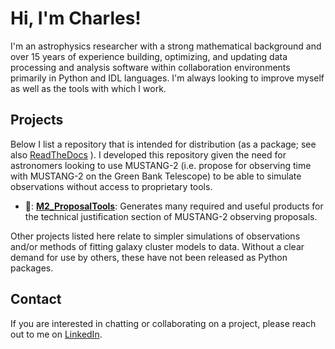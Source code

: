 # Hi, I'm Charles!

I'm an astrophysics researcher with a strong mathematical background and over 15 years of experience building, optimizing, and
updating data processing and analysis software within collaboration environments primarily in Python and IDL languages. I'm always looking to improve myself as well as the tools with which I work. 

## Projects

Below I list a repository that is intended for distribution (as a package; see also [ReadTheDocs](https://m2-tj.readthedocs.io) ). I developed this repository given the need for astronomers looking to use MUSTANG-2 (i.e. propose for observing time with MUSTANG-2 on the Green Bank Telescope) to be able to simulate observations without access to proprietary tools. 

- 🔭: [**M2_ProposalTools**](https://github.com/CharlesERomero/M2_TJ): Generates many required and useful products for the technical justification section of MUSTANG-2 observing proposals.

Other projects listed here relate to simpler simulations of observations and/or methods of fitting galaxy cluster models to data. Without a clear demand for use by others, these have not been released as Python packages.

## Contact

If you are interested in chatting or collaborating on a project, please reach out to me on [LinkedIn](https://www.linkedin.com/in/charles-r-43ba7639).

<!--
**CharlesERomero/CharlesERomero** is a ✨ _special_ ✨ repository because its `README.md` (this file) appears on your GitHub profile.

Here are some ideas to get you started:

- 🔭 I’m currently working on ...
- 🌱 I’m currently learning ...
- 👯 I’m looking to collaborate on ...
- 🤔 I’m looking for help with ...
- 💬 Ask me about ...
- 📫 How to reach me: ...
- 😄 Pronouns: ...
- ⚡ Fun fact: ...
-->
